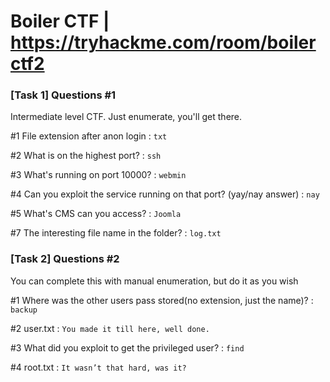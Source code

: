 # Boiler CTF | https://tryhackme.com/room/boilerctf2

### [Task 1] Questions #1

Intermediate level CTF. Just enumerate, you'll get there.

#1	File extension after anon login : `txt`

#2	What is on the highest port? : `ssh`

#3	What's running on port 10000? : `webmin`

#4	Can you exploit the service running on that port? (yay/nay answer) : `nay`

#5	What's CMS can you access? : `Joomla`

#7	The interesting file name in the folder? : `log.txt`

### [Task 2] Questions #2

You can complete this with manual enumeration, but do it as you wish

#1	Where was the other users pass stored(no extension, just the name)? : `backup`

#2	user.txt : `You made it till here, well done.`

#3	What did you exploit to get the privileged user? : `find`

#4	root.txt : `It wasn’t that hard, was it?`
